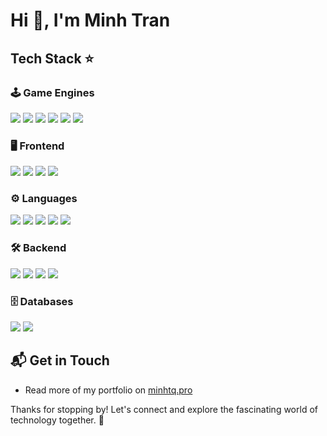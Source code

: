 # Hi 👋, I'm Minh Tran

## Tech Stack ⭐
### 🕹 Game Engines
![](https://img.shields.io/badge/-Cocos-black?style=flat&logo=Cocos)
![](https://img.shields.io/badge/-Unity-black?style=flat&logo=Unity)
![](https://img.shields.io/badge/-PlayCanvas-black?style=flat&logo=PlayCanvas)
![](https://img.shields.io/badge/-ThreeJs-black?style=flat&logo=Three.JS)
![](https://img.shields.io/badge/-Phaser-black?style=flat&logo=Phaser)
![](https://img.shields.io/badge/-PixiJS-black?style=flat&logo=Pixi)

### 🖥 Frontend
![](https://img.shields.io/badge/-Angular-black?style=flat&logo=Angular)
![](https://img.shields.io/badge/-React-black?style=flat&logo=React)
![](https://img.shields.io/badge/-Next-black?style=flat&logo=Next.js)
![](https://img.shields.io/badge/-Flutter-black?style=flat&logo=Flutter)

### ⚙️ Languages
![](https://img.shields.io/badge/-JavaScript-black?style=flat&logo=JavaScript)
![](https://img.shields.io/badge/-TypeScript-black?style=flat&logo=TypeScript)
![](https://img.shields.io/badge/-Go-black?style=flat&logo=Go)
![](https://img.shields.io/badge/-Dart-black?style=flat&logo=Dart)
![](https://img.shields.io/badge/-C%23-black?style=flat&logo=CSharp)

### 🛠 Backend
![](https://img.shields.io/badge/-.NET-black?style=flat&logo=dotnet)
![](https://img.shields.io/badge/-Node.js-black?style=flat&logo=Node.JS)
![](https://img.shields.io/badge/-NestJS-black?style=flat&logo=NestJS)
![](https://img.shields.io/badge/-Bun-black?style=flat&logo=Bun)

### 🗄 Databases
![](https://img.shields.io/badge/-MongoDB-black?style=flat&logo=MongoDB)
![](https://img.shields.io/badge/-PostgreSQL-black?style=flat&logo=PostgreSQL)

## 📬 Get in Touch

- Read more of my portfolio on [minhtq.pro](https://minhtq.pro)

Thanks for stopping by! Let's connect and explore the fascinating world of technology together. 🚀
